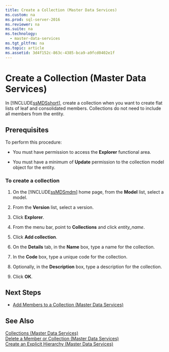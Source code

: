 ```yaml
---
title: Create a Collection (Master Data Services)
ms.custom: na
ms.prod: sql-server-2016
ms.reviewer: na
ms.suite: na
ms.technology: 
  - master-data-services
ms.tgt_pltfrm: na
ms.topic: article
ms.assetid: 3d4f152c-863c-4385-bca9-a9fcd0402e1f
---
```

# Create a Collection (Master Data Services)
  In [!INCLUDE[ssMDSshort](../../Token/Other/ssMDSshort_md.md)], create a collection when you want to create flat lists of leaf and consolidated members. Collections do not need to include all members from the entity.  
  
## Prerequisites  
 To perform this procedure:  
  
-   You must have permission to access the **Explorer** functional area.  
  
-   You must have a minimum of **Update** permission to the collection model object for the entity.  
  
### To create a collection  
  
1.  On the [!INCLUDE[ssMDSmdm](../../Token/Other/ssMDSmdm_md.md)] home page, from the **Model** list, select a model.  
  
2.  From the **Version** list, select a version.  
  
3.  Click **Explorer**.  
  
4.  From the menu bar, point to **Collections** and click *entity\_name*.  
  
5.  Click **Add collection**.  
  
6.  On the **Details** tab, in the **Name** box, type a name for the collection.  
  
7.  In the **Code** box, type a unique code for the collection.  
  
8.  Optionally, in the **Description** box, type a description for the collection.  
  
9. Click **OK**.  
  
## Next Steps  
  
-   [Add Members to a Collection &#40;Master Data Services&#41;](../../Topics/TopicNameContainA/Add-Members-to-a-Collection--Master-Data-Services-.md)  
  
## See Also  
 [Collections &#40;Master Data Services&#41;](../../Topics/TopicNameNotContainA/Collections--Master-Data-Services-.md)   
 [Delete a Member or Collection &#40;Master Data Services&#41;](../../Topics/TopicNameContainA/Delete-a-Member-or-Collection--Master-Data-Services-.md)   
 [Create an Explicit Hierarchy &#40;Master Data Services&#41;](../../Topics/TopicNameNotContainA/Create-an-Explicit-Hierarchy--Master-Data-Services-.md)  
  
  